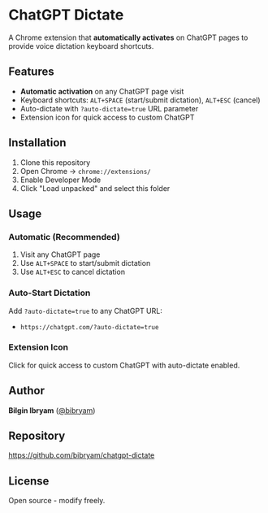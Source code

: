 # ChatGPT Dictate

A Chrome extension that **automatically activates** on ChatGPT pages to provide voice dictation keyboard shortcuts.

## Features

- **Automatic activation** on any ChatGPT page visit
- Keyboard shortcuts: `ALT+SPACE` (start/submit dictation), `ALT+ESC` (cancel)
- Auto-dictate with `?auto-dictate=true` URL parameter
- Extension icon for quick access to custom ChatGPT

## Installation

1. Clone this repository
2. Open Chrome → `chrome://extensions/`
3. Enable Developer Mode
4. Click "Load unpacked" and select this folder

## Usage

### **Automatic (Recommended)**
1. Visit any ChatGPT page
2. Use `ALT+SPACE` to start/submit dictation
3. Use `ALT+ESC` to cancel dictation

### **Auto-Start Dictation**
Add `?auto-dictate=true` to any ChatGPT URL:
- `https://chatgpt.com/?auto-dictate=true`

### **Extension Icon**
Click for quick access to custom ChatGPT with auto-dictate enabled.

## Author

**Bilgin Ibryam** ([@bibryam](https://github.com/bibryam))

## Repository

https://github.com/bibryam/chatgpt-dictate

## License

Open source - modify freely.